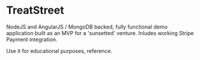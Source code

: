 # TreatStreet
NodeJS and AngularJS / MongoDB backed, fully functional demo application built as an MVP for a 'sunsetted' venture.
Inludes working Stripe Payment integration.

Use it for educational purposes, reference.
